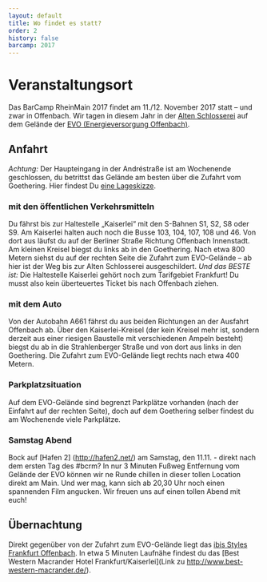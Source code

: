 ```yaml
---
layout: default
title: Wo findet es statt?
order: 2                  
history: false
barcamp: 2017
---
```


# Veranstaltungsort

Das BarCamp RheinMain 2017 findet am 11./12. November 2017 statt – und zwar in Offenbach. Wir tagen in diesem Jahr in der [Alten Schlosserei](https://www.evo-ag.de/wir-in-offenbach/alte-schlosserei/) auf dem Gelände der [EVO (Energieversorgung Offenbach)](https://www.evo-ag.de). 

## Anfahrt
*Achtung:* Der Haupteingang in der Andréstraße ist am Wochenende geschlossen, du betrittst das Gelände am besten über die Zufahrt vom Goethering. 
Hier findest Du [eine Lageskizze](https://www.evo-ag.de/anfahrt-standorte/alte-schlosserei/). 

### mit den öffentlichen Verkehrsmitteln
Du fährst bis zur Haltestelle „Kaiserlei“ mit den S-Bahnen S1, S2, S8 oder S9. Am Kaiserlei halten auch noch die Busse 103, 104, 107, 108 und 46. Von dort aus läufst du auf der Berliner Straße Richtung Offenbach Innenstadt. Am kleinen Kreisel biegst du links ab in den Goethering. Nach etwa 800 Metern siehst du auf der rechten Seite die Zufahrt zum EVO-Gelände – ab hier ist der Weg bis zur Alten Schlosserei ausgeschildert. 
*Und das BESTE ist:* Die Haltestelle Kaiserlei gehört noch zum Tarifgebiet Frankfurt! Du musst also kein überteuertes Ticket bis nach Offenbach ziehen. 

### mit dem Auto
Von der Autobahn A661 fährst du aus beiden Richtungen an der Ausfahrt Offenbach ab. Über den Kaiserlei-Kreisel (der kein Kreisel mehr ist, sondern derzeit aus einer riesigen Baustelle mit verschiedenen Ampeln besteht) biegst du ab in die Strahlenberger Straße und von dort aus links in den Goethering. Die Zufahrt zum EVO-Gelände liegt rechts nach etwa 400 Metern.

### Parkplatzsituation
Auf dem EVO-Gelände sind begrenzt Parkplätze vorhanden (nach der Einfahrt auf der rechten Seite), doch auf dem Goethering selber findest du am Wochenende viele Parkplätze.

### Samstag Abend
Bock auf [Hafen 2] (http://hafen2.net/) am Samstag, den 11.11. - direkt nach dem ersten Tag des #bcrm? In nur 3 Minuten Fußweg Entfernung vom Gelände der EVO können wir ne Runde chillen in dieser tollen Location direkt am Main. Und wer mag, kann sich ab 20,30 Uhr noch einen spannenden Film angucken. Wir freuen uns auf einen tollen Abend mit euch!

## Übernachtung
Direkt gegenüber von der Zufahrt zum EVO-Gelände liegt das [ibis Styles Frankfurt Offenbach](http://www.ibis.com/de/hotel-1739-ibis-styles-frankfurt-offenbach/index.shtml). In etwa 5 Minuten Laufnähe findest du das [Best Western Macrander Hotel Frankfurt/Kaiserlei](Link zu http://www.best-western-macrander.de/).

<!-- 
### flinc
Mit dem Mitfahrnetzwerk [flinc](https://flinc.org) kannst Du andere BarCamper finden, die noch einen Platz im Auto frei haben:

<a href="https://flinc.org/groups/2642-barcamp-rheinmain-2016-wiesbaden-19-20-11-2016" class="flincScheduleWidget" data-flinc-style="Grey" data-flinc-type="offer">#bcrm16 flinc Gruppe</a>
//-->
